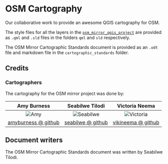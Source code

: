 # OSM Cartography
Our collaborative work to provide an awesome QGIS cartography for OSM.

The style files for all the layers in the [`osm_mirror_qgis_project`](https://kartoza.github.io/osgs/workflows/create-osm-mirror-in-database.html) are provided as `.qml` and `.sld` files in the folders  `qml` and `sld` respectively. 

The OSM Mirror Cartographic Standards document is provided as an `.odt` file and markdown file in the `cartographic_standards` folder.
## Credits

### Cartographers
The cartography for the OSM mirror project was done by: 

Amy Burness | Seabilwe Tilodi | Victoria Neema | 
| :-: | :-: | :-: |
| ![Amy](https://avatars.githubusercontent.com/u/77841514?v=4&s=174 "Amy")| ![Seabilwe](https://avatars.githubusercontent.com/u/56301949?v=4 "Seabilwe") |![Victoria](https://avatars.githubusercontent.com/u/39700992?v=4&s=174 "Victoria") |
[amyburness @ github](https://github.com/amyburness) | [seabilwe @ github](https://github.com/seabilwe) | [vikineema @ github](https://github.com/vikineema) |

## Document writers 
The OSM Mirror Cartographic Standards document was written by Seabilwe Tilodi.
